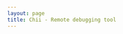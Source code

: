 ```yaml
---
layout: page
title: Chii - Remote debugging tool
---
```


<script setup>
import Home from '@theme/components/Home.vue'
</script>

<Home />
